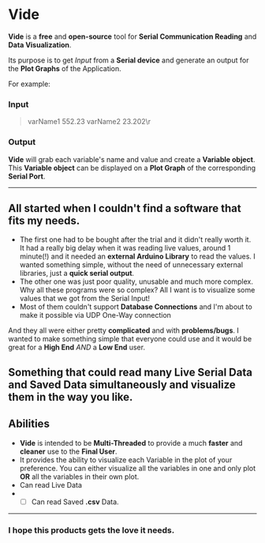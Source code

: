 # Vide
**Vide** is a **free** and **open-source** tool for **Serial Communication Reading** and **Data Visualization**. 

Its purpose is to get _Input_ from a **Serial device** and generate an output for the **Plot Graphs** of the Application.

For example:
### Input
> varName1 552.23 varName2 23.202\r
### Output
**Vide** will grab each variable's name and value and create a **Variable object**. This **Variable object** can be displayed on a **Plot Graph** of the corresponding **Serial Port**.

---------------

## All started when I couldn't find a software that fits my needs. 
* The first one had to be bought after the trial and it didn't really worth it. It had a really big delay when it was reading live values, around 1 minute(!) and it needed an **external Arduino Library** to read the values. I wanted something simple, without the need of unnecessary external libraries, just a **quick serial output**.
* The other one was just poor quality, unusable and much more complex. Why all these programs were so complex? All I want is to visualize some values that we got from the Serial Input!
* Most of them couldn't support **Database Connections** and I'm about to make it possible via UDP One-Way connection

And they all were either pretty **complicated** and with **problems/bugs**. I wanted to make something simple that everyone could use and it would be great for a **High End** *AND* a **Low End** user. 

Something that could read many **Live Serial Data** and **Saved Data** simultaneously and visualize them in the way you like.
---------
## Abilities

* **Vide** is intended to be **Multi-Threaded** to provide a much **faster** and **cleaner** use to the **Final User**. 
* It provides the ability to visualize each Variable in the plot of your preference. You can either visualize all the variables in one and only plot **OR** all the variables in their own plot.
* Can read Live Data
* - [ ] Can read Saved **.csv** Data.
---------
### I hope this products gets the love it needs.
